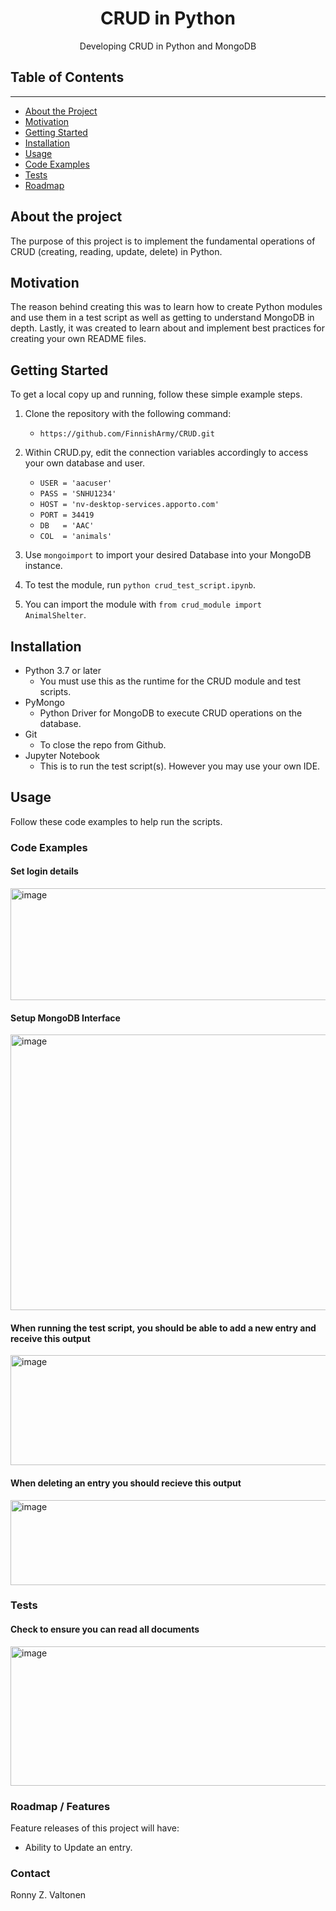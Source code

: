 <h1 align="center"> CRUD in Python </h1>
<p align="center"> Developing CRUD in Python and MongoDB </p>

## Table of Contents
---
- [About the Project](#about-the-project)
- [Motivation](#motivation)
- [Getting Started](#getting-started)
- [Installation](#installation)
- [Usage](#usage)
- [Code Examples](#code-examples)
- [Tests](#tests)
- [Roadmap](#roadmap--features)

## About the project
The purpose of this project is to implement the fundamental operations of CRUD (creating, reading, update, delete) in Python.

## Motivation
The reason behind creating this was to learn how to create Python modules and use them in a test script as well as getting to understand MongoDB in depth. Lastly, it was created to learn about and implement best practices for creating your own README files.

## Getting Started
To get a local copy up and running, follow these simple example steps.

1. Clone the repository with the following command:
   - `https://github.com/FinnishArmy/CRUD.git`

2. Within CRUD.py, edit the connection variables accordingly to access your own database and user.
   - `USER = 'aacuser'`
   - `PASS = 'SNHU1234'`
   - `HOST = 'nv-desktop-services.apporto.com'`
   - `PORT = 34419`
   - `DB   = 'AAC'`
   - `COL  = 'animals'`

3. Use `mongoimport` to import your desired Database into your MongoDB instance.
4. To test the module, run `python crud_test_script.ipynb`.
5. You can import the module with `from crud_module import AnimalShelter`.

## Installation
* Python 3.7 or later
   + You must use this as the runtime for the CRUD module and test scripts.
* PyMongo
   + Python Driver for MongoDB to execute CRUD operations on the database.
* Git
   + To close the repo from Github.
* Jupyter Notebook
   + This is to run the test script(s). However you may use your own IDE.

## Usage
Follow these code examples to help run the scripts.

### Code Examples
#### Set login details
<img width="1089" height="179" alt="image" src="https://github.com/user-attachments/assets/19aca942-e2e9-4763-8b4a-cb76afe015b2" />

#### Setup MongoDB Interface
<img width="1089" height="441" alt="image" src="https://github.com/user-attachments/assets/e01a55d8-bb34-41a4-87e8-07002bf8c3f8" />

#### When running the test script, you should be able to add a new entry and receive this output
<img width="1086" height="176" alt="image" src="https://github.com/user-attachments/assets/0a8d01ea-9778-430c-826f-9ebe537b19f5" />

#### When deleting an entry you should recieve this output
<img width="1092" height="136" alt="image" src="https://github.com/user-attachments/assets/b7dfb187-905b-46cb-9652-49e6f086c7fd" />

### Tests
#### Check to ensure you can read all documents
<img width="895" height="223" alt="image" src="https://github.com/user-attachments/assets/84f60bcc-c027-4fc3-ab6a-c4615cfbc243" />

### Roadmap / Features
Feature releases of this project will have:
* Ability to Update an entry.

### Contact
Ronny Z. Valtonen






